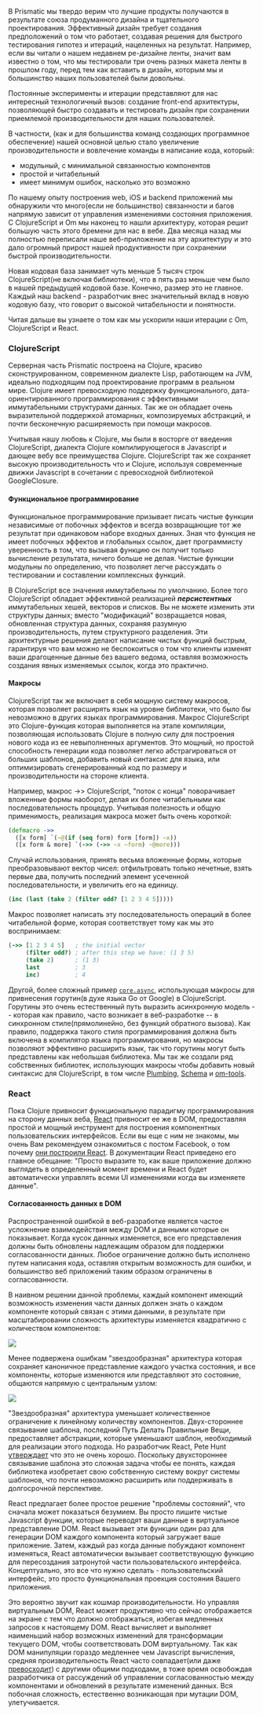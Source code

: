 В Prismatic мы твердо верим что лучшие продукты получаются в результате союза продуманного дизайна и тщательного проектирования. Эффективный дизайн требует создания предположений о том что работает, создавая решения для быстрого тестирования гипотез и итераций, нацеленных на результат. Например, если вы читали о нашем недавнем ре-дизайне ленты, значит вам известно о том, что мы тестировали три очень разных макета ленты в прошлом году, перед тем как вставить в дизайн, которым мы и большинство наших пользователей были довольны.

Постоянные эксперименты и итерации представляют для нас интересный технологичный вызов: создание front-end архитектуры, позволяющей быстро создавать и тестировать дизайн при сохранении приемлемой производительности для наших пользователей.

В частности, (как и для большинства команд создающих программное обеспечение) нашей основной целью стало увеличение производительности и вовлечение команды в написание кода, который:

* модульный, с минимальной связанностью компонентов
* простой и читабельный
* имеет минимум ошибок, насколько это возможно

По нашему опыту построения web, iOS и backend приложений мы обнаружили что много(если не большинство) связанности и багов напрямую зависит от управления изменениями состояния приложения. С ClojureScript и Om мы наконец то нашли архитектуру, которая решит большую часть этого бремени для нас в вебе. Два месяца назад мы полностью переписали наше веб-приложение на эту архитектуру и это дало огромный прирост нашей продуктивности при сохранении быстрой производительности.

Новая кодовая база занимает чуть меньше 5 тысяч строк ClojureScript(не включая библиотеки), что в пять раз меньше чем было в нашей предыдущей кодовой базе. Конечно, размер это не главное. Каждый наш backend - разработчик внес значительный вклад в новую кодовую базу, что говорит о высокой читабельности и понятности.

Читая дальше вы узнаете о том как мы ускорили наши итерации с Om, ClojureScript и React.

### ClojureScript

Серверная часть Prismatic построена на Clojure, красиво сконструированном, современном диалекте Lisp, работающем на JVM, идеально подходящим под проектирование программ в реальном мире. Clojure имеет превосходную поддержку функционального, дата-ориентированного программирования с эффективными иммутабельными структурами данных. Так же он обладает очень выразительной поддержкой атомарных, композируемых абстракций, и почти бесконечную расширяемость при помощи макросов.

Учитывая нашу любовь к Clojure, мы были в восторге от введения ClojureScript, диалекта Clojure компилирующегося в Javascript и дающее вебу все преимущества Clojure. ClojureScript так же сохраняет высокую производительность что и Clojure, используя современные движки Javascript в сочетании с превосходной библиотекой GoogleClosure.

#### Функциональное программирование

Функциональное программирование призывает писать чистые функции независимые от побочных эффектов и всегда возвращающие тот же результат при одинаковом наборе входных данных. Зная что функция не имеет побочных эффектов и глобальных ссылок, дает программисту уверенность в том, что вызывая функцию он получит только вычисление результата, ничего больше не делая. Чистые функции модульны по определению, что позволяет легче рассуждать о тестировании и составлении комплексных функций.

В ClojureScript все значения иммутабельны по умолчанию. Более того ClojureScript обладает эффективной реализацией ***персистентных*** иммутабельных хешей, векторов и списков. Вы не можете изменить эти структуры данных; вместо "модификаций" возвращается новая, обновленная структура данных, сохраняя разумную производительность, путем структурного разделения. Эти архитектурные решения делают написание чистых функций быстрым, гарантируя что вам можно не беспокоиться о том что клиенты изменят ваши драгоценные данные без вашего ведома, оставляя возможность создания явных изменяемых ссылок, когда это практично.

#### Макросы

ClojureScript так же включает в себя мощную систему макросов, которая позволяет расширять язык на уровне библиотеки, что было бы невозможно в других языках программирования. Макрос ClojureScript это Clojure-функция которая выполняется на этапе компиляции, позволяющая использовать Clojure в полную силу для построения нового кода из ее невыполненных аргументов. Это мощный, но простой способность генерации кода позволяет легко абстрагироваться от больших шаблонов, добавить новый синтаксис для языка, или оптимизировать сгенерированный код по размеру и производительности на стороне клиента.

Например, макрос ->> ClojureScript, "поток с конца" поворачивает вложенные формы наоборот, делая их более читабельными как последовательность процедур. Учитывая полезность и общую применимость, реализация макроса может быть очень короткой:
```clojure
(defmacro ->>
  ([x form] `(~@(if (seq form) form [form]) ~x))
  ([x form & more] `(->> (->> ~x ~form) ~@more)))
```
Случай использования, принять весьма вложенные формы, которые преобразовывают вектор чисел: отфильтровать только нечетные, взять первые два, получить последний элемент усеченной последовательности, и увеличить его на единицу.
```clojure
(inc (last (take 2 (filter odd? [1 2 3 4 5]))))
```
Макрос позволяет написать эту последовательность операций в более читабельной форме, которая соответствует тому как мы это воспринимаем:
```clojure
(->> [1 2 3 4 5]   ; the initial vector
     (filter odd?) ; after this step we have: (1 3 5)
     (take 2)      ; (1 3)
     last          ; 3
     inc)          ; 4
```
Другой, более сложный пример [`core.async`](https://github.com/clojure/core.async), использующая макросы для привнесения горутин(в духе языка Go от Google) в ClojureScript. Горутины это очень естественный путь выразить асинхронную модель -- которая как правило, часто возникает в веб-разработке -- в синхронном стиле(прямолинейно, без функций обратного вызова). Как правило, поддержка такого стиля программирования должна быть включена в компилятор языка программирования, но макросы позволяют эффективно расширить язык, так что горутины могут быть представлены как небольшая библиотека. Мы так же создали ряд собственных библиотек, использующих макросы чтобы добавить новый синтаксис для ClojureScript, в том числе [Plumbing](https://github.com/Prismatic/plumbing), [Schema](https://github.com/Prismatic/schema) и [om-tools](https://github.com/Prismatic/om-tools).

### React
Пока Clojure привносит функциональную парадигму программирования на сторону данных веба, [React](http://facebook.github.io/react/) привносит ее же в DOM, предоставляя простой и мощный инструмент для построения компонентных пользовательских интерфейсов. Если вы еще с ним не знакомы, мы очень Вам рекомендуем ознакомиться с постом Facebook, о том почему [они построили React](http://facebook.github.io/react/blog/2013/06/05/why-react.html). В документации React приведено его главное обещание: "Просто выразите то, как ваше приложение должно выглядеть в определенный момент времени и React будет автоматически управлять всеми UI изменениями когда вы изменяете данные". 

#### Согласованность данных в DOM

Распространенной ошибкой в веб-разработке является частое усложнение взаимодействия между DOM и данными которые он показывает. Когда кусок данных изменяется, все его представления должны быть обновлены надлежащим образом для поддержки согласованности данных. Любое ограничение должно быть исполнено путем написания кода, оставляя открытым возможность для ошибки, и большинство веб приложений таким образом ограничены в согласованности.

В наивном решении данной проблемы, каждый компонент имеющий возможность изменения части данных должен знать о каждом компоненте который связан с этими данными, в результате при масштабировании сложность архитектуры изменяется квадратично с количеством компонентов:

![](http://blog.getprismatic.com//content/images/2014/Jun/point-to-point.gif)

Менее подвержена ошибкам "звездообразная" архитектура которая сохраняет каноничное представление каждого участка состояния, и все компоненты, которые изменяются или представляют это состояние, общаются напрямую с центральным узлом:

![](http://blog.getprismatic.com/content/images/2014/Jun/hub-and-spoke--1-.gif)

"Звездообразная" архитектура уменьшает количественное ограничение к линейному количеству компонентов. Двух-стороннее связывание шаблона, последний Путь Делать Правильные Вещи, предоставляет абстракции, которые уменьшают шаблон, необходимый для реализации этого подхода. Но разработчик React, Pete Hunt [утверждает](http://youtu.be/x7cQ3mrcKaY) что это не очень хорошо. Поскольку двухстороннее связывание шаблона это сложная задача чтобы ее понять, каждая библиотека изобретает свою собственную систему вокруг системы шаблонов, что почти невозможно расширить или поддерживать в долгосрочной перспективе.

React предлагает более простое решение "проблемы состояний", что сначала может показаться безумием. Вы просто пишите чистые Javascript функции, которые переводят ваши данные в виртуальное представление DOM. React вызывает эти функции один раз для генерации DOM каждого компонента который загружает ваше приложение. Затем, каждый раз когда данные побуждают компонент изменяться, React автоматически вызывает соответствующую функцию для пересоздания затронутой части пользовательского интерфейса. Концептуально, это все что нужно сделать - пользовательский интерфейс, это просто функциональная проекция состояния Вашего приложения.

Это вероятно звучит как кошмар производительности. Но управляя виртуальным DOM, React может продуктивно что сейчас отображается на экране с тем что должно отображаться, избегая медленных запросов к настоящему DOM. React вычисляет и выполняет наименьший набор возможных изменений для трансформации текущего DOM, чтобы соответствовать DOM виртуальному. Так как DOM манипуляции гораздо медленнее чем Javascript вычисления, средняя производительность React часто совпадает(или даже [превосходит](http://vuejs.org/perf/)) с другими общими подходами, в тоже время освобождая разработчика от рассуждений об управлении согласованностью между компонентами и обновлений в результате изменений данных. Вся побочная сложность, естественно возникающая при мутации DOM, улетучивается.
